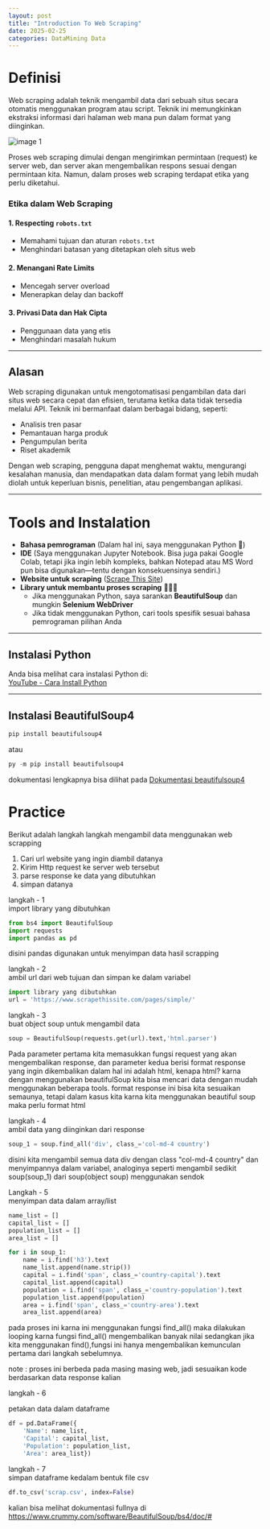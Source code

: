 ```yaml
---
layout: post
title: "Introduction To Web Scraping"
date: 2025-02-25
categories: DataMining Data
---
```


# Definisi  

Web scraping adalah teknik mengambil data dari sebuah situs secara otomatis menggunakan program atau script. Teknik ini memungkinkan ekstraksi informasi dari halaman web mana pun dalam format yang diinginkan.  

![image 1](https://www.enostech.com/wp-content/uploads/2022/04/AdobeStock_474211244.jpg)

Proses web scraping dimulai dengan mengirimkan permintaan (request) ke server web, dan server akan mengembalikan respons sesuai dengan permintaan kita. Namun, dalam proses web scraping terdapat etika yang perlu diketahui.  



### Etika dalam Web Scraping  

#### 1. Respecting `robots.txt`  
- Memahami tujuan dan aturan `robots.txt`  
- Menghindari batasan yang ditetapkan oleh situs web  

#### 2. Menangani Rate Limits  
- Mencegah server overload  
- Menerapkan delay dan backoff  

#### 3. Privasi Data dan Hak Cipta  
- Penggunaan data yang etis  
- Menghindari masalah hukum  

---

## Alasan  

Web scraping digunakan untuk mengotomatisasi pengambilan data dari situs web secara cepat dan efisien, terutama ketika data tidak tersedia melalui API. Teknik ini bermanfaat dalam berbagai bidang, seperti:  

- Analisis tren pasar  
- Pemantauan harga produk  
- Pengumpulan berita  
- Riset akademik  

Dengan web scraping, pengguna dapat menghemat waktu, mengurangi kesalahan manusia, dan mendapatkan data dalam format yang lebih mudah diolah untuk keperluan bisnis, penelitian, atau pengembangan aplikasi.  

---

# Tools and Instalation  

- **Bahasa pemrograman** (Dalam hal ini, saya menggunakan Python 🐍)  
- **IDE** (Saya menggunakan Jupyter Notebook. Bisa juga pakai Google Colab, tetapi jika ingin lebih kompleks, bahkan Notepad atau MS Word pun bisa digunakan—tentu dengan konsekuensinya sendiri.)  
- **Website untuk scraping** ([Scrape This Site](https://www.scrapethissite.com/pages/))  
- **Library untuk membantu proses scraping** 🦸🏻‍♀️  
  - Jika menggunakan Python, saya sarankan **BeautifulSoup** dan mungkin **Selenium WebDriver**  
  - Jika tidak menggunakan Python, cari tools spesifik sesuai bahasa pemrograman pilihan Anda  

---

## Instalasi Python  

Anda bisa melihat cara instalasi Python di:  
[YouTube - Cara Install Python](https://youtu.be/U6POiWZnGFs?si=G4sMhZkWjMpCm_78)  

---

## Instalasi BeautifulSoup4  

```python
pip install beautifulsoup4  
```
atau
```python
py -m pip install beautifulsoup4
```

dokumentasi lengkapnya bisa dilihat pada
[Dokumentasi beautifulsoup4](https://www.crummy.com/software/BeautifulSoup/bs4/doc/)  


# Practice  
Berikut adalah langkah langkah mengambil data menggunakan web scrapping
1. Cari url website yang ingin diambil datanya
2. Kirim Http request ke server web tersebut
3. parse response ke data yang dibutuhkan
4. simpan datanya

langkah - 1  
import library yang dibutuhkan

```python
from bs4 import BeautifulSoup
import requests
import pandas as pd
```

disini pandas digunakan untuk menyimpan data hasil scrapping

langkah - 2  
ambil url dari web tujuan dan simpan ke dalam variabel
```python
import library yang dibutuhkan
url = 'https://www.scrapethissite.com/pages/simple/'
```


langkah - 3  
buat object soup untuk mengambil data
```python
soup = BeautifulSoup(requests.get(url).text,'html.parser')
```
Pada parameter pertama kita memasukkan fungsi request yang akan mengembalikan response, dan parameter kedua berisi format response yang ingin dikembalikan dalam hal ini adalah html, kenapa html? karna dengan menggunakan beautifulSoup kita bisa mencari data dengan mudah menggunakan beberapa tools. format response ini bisa kita sesuaikan semaunya, tetapi dalam kasus kita karna kita menggunakan beautiful soup maka perlu format html


langkah - 4  
ambil data yang diinginkan dari response 
```python
soup_1 = soup.find_all('div', class_='col-md-4 country')
```
disini kita mengambil semua data div dengan class "col-md-4 country" dan menyimpannya dalam variabel, analoginya seperti mengambil sedikit soup(soup_1) dari soup(object soup) menggunakan sendok  


Langkah - 5  
menyimpan data dalam array/list
```python
name_list = []
capital_list = []
population_list = []
area_list = []

for i in soup_1:
    name = i.find('h3').text
    name_list.append(name.strip())
    capital = i.find('span', class_='country-capital').text
    capital_list.append(capital)
    population = i.find('span', class_='country-population').text
    population_list.append(population)
    area = i.find('span', class_='country-area').text
    area_list.append(area)
```
pada proses ini karna ini menggunakan fungsi find_all() maka dilakukan looping karna fungsi find_all() mengembalikan banyak nilai sedangkan jika kita menggunakan find(),fungsi ini hanya mengembalikan kemunculan pertama dari langkah sebelumnya.

note : proses ini berbeda pada masing masing web, jadi sesuaikan kode berdasarkan data response kalian


langkah - 6 

petakan data dalam dataframe
```python
df = pd.DataFrame({
    'Name': name_list,
    'Capital': capital_list,
    'Population': population_list,
    'Area': area_list})
```

langkah - 7  
simpan dataframe kedalam bentuk file csv
```python
df.to_csv('scrap.csv', index=False) 
```

kalian bisa melihat dokumentasi fullnya di 
https://www.crummy.com/software/BeautifulSoup/bs4/doc/#